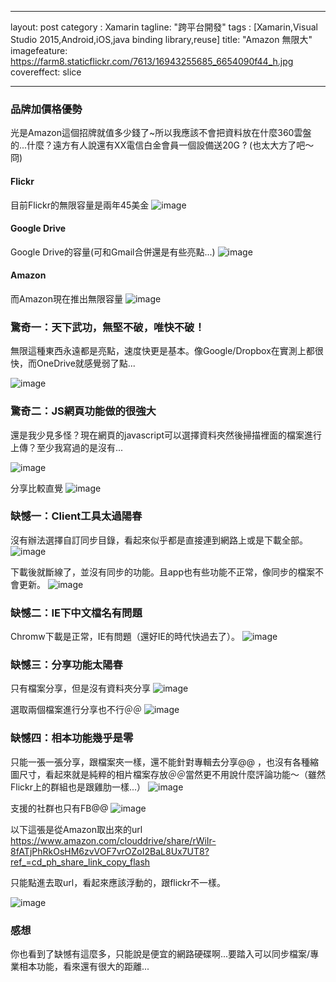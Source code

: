 
---
layout: post
category : Xamarin 
tagline: "跨平台開發"
tags : [Xamarin,Visual Studio 2015,Android,iOS,java binding library,reuse]
title: "Amazon 無限大"
imagefeature: https://farm8.staticflickr.com/7613/16943255685_6654090f44_h.jpg
covereffect: slice

---


### 品牌加價格優勢
光是Amazon這個招牌就值多少錢了~所以我應該不會把資料放在什麼360雲盤的...什麼？遠方有人說還有XX電信白金會員一個設備送20G ? (也太大方了吧～冏)

#### Flickr
目前Flickr的無限容量是兩年45美金
![image](https://farm8.staticflickr.com/7594/16916881826_0070afc67c_o.png)

#### Google Drive
Google Drive的容量(可和Gmail合併還是有些亮點...)
![image](https://farm9.staticflickr.com/8716/16322778063_53e16f78cc_o.png)

#### Amazon
而Amazon現在推出無限容量
![image](https://farm9.staticflickr.com/8712/16916910656_2ed953bee6_o.png)



### 驚奇一：天下武功，無堅不破，唯快不破！
無限這種東西永遠都是亮點，速度快更是基本。像Google/Dropbox在實測上都很快，而OneDrive就感覺弱了點...

![image](https://farm9.staticflickr.com/8685/16941709881_38df2616d1_o.png)

### 驚奇二：JS網頁功能做的很強大
還是我少見多怪？現在網頁的javascript可以選擇資料夾然後掃描裡面的檔案進行上傳？至少我寫過的是沒有...

![image](https://farm8.staticflickr.com/7286/16941472542_5e42917ff1_o.png)

分享比較直覺
![image](https://farm9.staticflickr.com/8734/16322939823_ccb901d179_o.png)

### 缺憾一：Client工具太過陽春  
沒有辦法選擇自訂同步目錄，看起來似乎都是直接連到網路上或是下載全部。
![image](https://farm9.staticflickr.com/8755/16942007361_9569b5a782_o.png)

下載後就斷線了，並沒有同步的功能。且app也有些功能不正常，像同步的檔案不會更新。
![image](https://farm8.staticflickr.com/7592/16943117015_3da0f47abb_o.png)

### 缺憾二：IE下中文檔名有問題
Chromw下載是正常，IE有問題（還好IE的時代快過去了）。
![image](https://farm8.staticflickr.com/7616/16735671147_243c30dc5b_o.png)

### 缺憾三：分享功能太陽春
只有檔案分享，但是沒有資料夾分享
![image](https://farm9.staticflickr.com/8735/16942115701_070cc23ff5_o.png)

選取兩個檔案進行分享也不行＠＠
![image](https://farm9.staticflickr.com/8722/16323026413_d264136fe5_o.png)


### 缺憾四：相本功能幾乎是零
只能一張一張分享，跟檔案夾一樣，還不能針對專輯去分享@@ ，也沒有各種縮圖尺寸，看起來就是純粹的相片檔案存放＠＠當然更不用說什麼評論功能～（雖然Flickr上的群組也是跟雞肋一樣...）
![image](https://farm8.staticflickr.com/7587/16755725300_651e904685_o.png)

支援的社群也只有FB@@
![image](https://farm8.staticflickr.com/7617/16756970029_95deffebb3_o.png)


以下這張是從Amazon取出來的url
https://www.amazon.com/clouddrive/share/rWiIr-8fATjPhRkOsHM6zvVOF7vrOZoI2BaL8Ux7UT8?ref_=cd_ph_share_link_copy_flash

只能點進去取url，看起來應該浮動的，跟flickr不一樣。

![image](https://content-na.drive.amazonaws.com/cdproxy/templink/CzzRbDXTCNXFI4hJgSGcIu9U4RBWP_PEQ3QDezKMHI0E0Xnc3?viewBox=1385)



### 感想
你也看到了缺憾有這麼多，只能說是便宜的網路硬碟啊...要踏入可以同步檔案/專業相本功能，看來還有很大的距離...